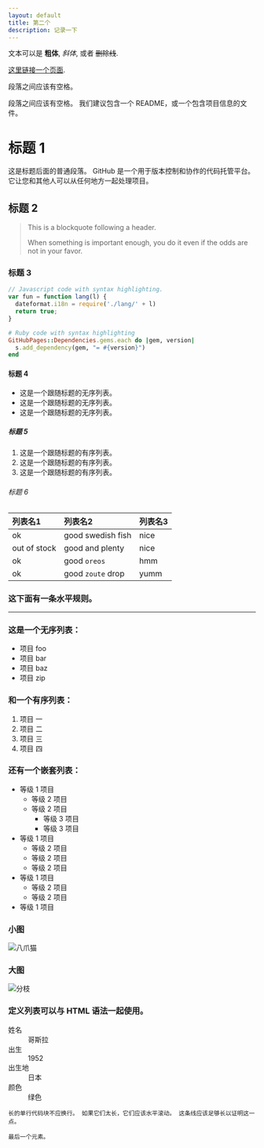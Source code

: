 ```yaml
---
layout: default
title: 第二个
description: 记录一下
---
```


文本可以是 **粗体**, _斜体_, 或者 ~~删除线~~.

[这里链接一个页面](./another-page.html).

段落之间应该有空格。

段落之间应该有空格。 我们建议包含一个 README，或一个包含项目信息的文件。

# 标题 1

这是标题后面的普通段落。 GitHub 是一个用于版本控制和协作的代码托管平台。 它让您和其他人可以从任何地方一起处理项目。

## 标题 2

> This is a blockquote following a header.
>
> When something is important enough, you do it even if the odds are not in your favor.

### 标题 3

```js
// Javascript code with syntax highlighting.
var fun = function lang(l) {
  dateformat.i18n = require('./lang/' + l)
  return true;
}
```

```ruby
# Ruby code with syntax highlighting
GitHubPages::Dependencies.gems.each do |gem, version|
  s.add_dependency(gem, "= #{version}")
end
```

#### 标题 4

* 这是一个跟随标题的无序列表。
* 这是一个跟随标题的无序列表。
* 这是一个跟随标题的无序列表。

##### 标题 5

1.  这是一个跟随标题的有序列表。
2.  这是一个跟随标题的有序列表。
3.  这是一个跟随标题的有序列表。

###### 标题 6

| 列表名1        | 列表名2          | 列表名3 |
|:-------------|:------------------|:------|
| ok           | good swedish fish | nice  |
| out of stock | good and plenty   | nice  |
| ok           | good `oreos`      | hmm   |
| ok           | good `zoute` drop | yumm  |

### 这下面有一条水平规则。

* * *

### 这是一个无序列表：

*   项目 foo
*   项目 bar
*   项目 baz
*   项目 zip

### 和一个有序列表：

1.  项目 一
1.  项目 二
1.  项目 三
1.  项目 四

### 还有一个嵌套列表：

- 等级 1 项目
  - 等级 2 项目
  - 等级 2 项目
    - 等级 3 项目
    - 等级 3 项目
- 等级 1 项目
  - 等级 2 项目
  - 等级 2 项目
  - 等级 2 项目
- 等级 1 项目
  - 等级 2 项目
  - 等级 2 项目
- 等级 1 项目

### 小图

![八爪猫](https://github.githubassets.com/images/icons/emoji/octocat.png)

### 大图

![分枝](https://guides.github.com/activities/hello-world/branching.png)


### 定义列表可以与 HTML 语法一起使用。

<dl>
<dt>姓名</dt>
<dd>哥斯拉</dd>
<dt>出生</dt>
<dd>1952</dd>
<dt>出生地</dt>
<dd>日本</dd>
<dt>颜色</dt>
<dd>绿色</dd>
</dl>

```
长的单行代码块不应换行。 如果它们太长，它们应该水平滚动。 这条线应该足够长以证明这一点。
```

```
最后一个元素。
```
